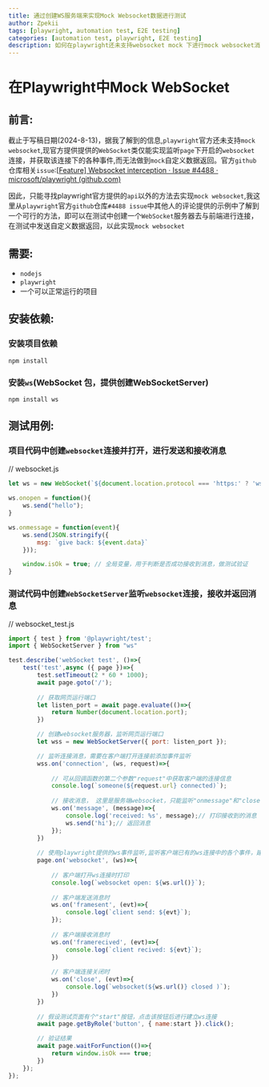 ```yaml
---
title: 通过创建WS服务端来实现Mock Websocket数据进行测试
author: Zpekii
tags: [playwright, automation test, E2E testing]
categories: [automation test, playwright, E2E testing]
description: 如何在playwright还未支持websocket mock 下进行mock websocket消息
---
```




# 在Playwright中Mock WebSocket

##  前言:

截止于写稿日期(2024-8-13)，据我了解到的信息,`playwright`官方还未支持`mock websocket`,现官方提供提供的`WebSocket`类仅能实现监听`page`下开启的`websocket`连接，并获取该连接下的各种事件,而无法做到`mock`自定义数据返回。官方`github`仓库相关`issue`:[[Feature\] Websocket interception · Issue #4488 · microsoft/playwright (github.com)](https://github.com/microsoft/playwright/issues/4488)

因此，只能寻找playwright官方提供的`api`以外的方法去实现`mock websocket`,我这里从`playwright`官方`github`仓库`#4488 issue`中其他人的评论提供的示例中了解到一个可行的方法，即可以在测试中创建一个`WebSocket`服务器去与前端进行连接，在测试中发送自定义数据返回，以此实现`mock websocket`

## 需要:

- `nodejs`
- `playwright`
- 一个可以正常运行的项目

## 安装依赖:

### 安装项目依赖

```
npm install
```

### 安装`ws`(WebSocket 包，提供创建WebSocketServer)

```
npm install ws
```

## 测试用例:

### 项目代码中创建`websocket`连接并打开，进行发送和接收消息

// websocket.js

```js
let ws = new WebSocket(`${document.location.protocol === 'https:' ? 'wss' : 'ws'}://${document.location.host}/msg/hello`)
        
ws.onopen = function(){
    ws.send("hello");
}

ws.onmessage = function(event){
    ws.send(JSON.stringify({
        msg: `give back: ${event.data}`
    }));

    window.isOk = true; // 全局变量，用于判断是否成功接收到消息，做测试验证
}
```

### 测试代码中创建`WebSocketServer`监听`websocket`连接，接收并返回消息

// websocket_test.js

```js
import { test } from '@playwright/test';
import { WebSocketServer } from "ws"

test.describe('webSocket test', ()=>{
    test('test',async ({ page })=>{
        test.setTimeout(2 * 60 * 1000);
        await page.goto('/');
        
        // 获取网页运行端口
        let listen_port = await page.evaluate(()=>{
            return Number(document.location.port);
        })

        // 创建websocket服务器，监听网页运行端口
        let wss = new WebSocketServer({ port: listen_port });

        // 监听连接消息，需要在客户端打开连接前添加事件监听
        wss.on('connection', (ws, request)=>{
            
            // 可从回调函数的第二个参数"request"中获取客户端的连接信息
            console.log(`someone(${request.url} connected)`);
            
            // 接收消息， 这里是服务端websocket，只能监听"onmessage"和"close"事件
            ws.on('message', (message)=>{
                console.log('received: %s', message);// 打印接收到的消息
                ws.send('hi');// 返回消息
            });
        })
        
        // 使用playwright提供的ws事件监听,监听客户端已有的ws连接中的各个事件，建立在已有连接的基础上
        page.on('websocket', (ws)=>{
            
            // 客户端打开ws连接时打印
            console.log(`websocket open: ${ws.url()}`);
            	
            // 客户端发送消息时
            ws.on('framesent', (evt)=>{
                console.log(`client send: ${evt}`);
            });
            
            // 客户端接收消息时
            ws.on('framerecived', (evt)=>{
                console.log(`client recived: ${evt}`);
            })
            
            // 客户端连接关闭时
            ws.on('close', (evt)=>{
                console.log(`websocket(${ws.url()} closed )`);
            })
        })
        
        // 假设测试页面有个"start"按钮，点击该按钮后进行建立ws连接
        await page.getByRole('button', { name:start }).click();

        // 验证结果
        await page.waitForFunction(()=>{
            return window.isOk === true;
        })
    });
});
```

